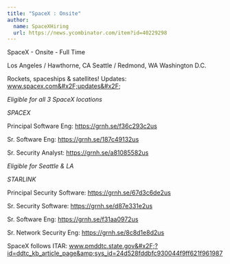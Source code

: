 ```yaml
---
title: "SpaceX : Onsite"
author:
  name: SpaceXHiring
  url: https://news.ycombinator.com/item?id=40229298
---
```

SpaceX - Onsite - Full Time

Los Angeles &#x2F; Hawthorne, CA
Seattle &#x2F; Redmond, WA
Washington D.C.

Rockets, spaceships &amp; satellites! Updates: www.spacex.com&#x2F;updates&#x2F;

<i>Eligible for all 3 SpaceX locations</i>

<i>SPACEX</i>

Principal Software Eng: <a href="https:&#x2F;&#x2F;grnh.se&#x2F;f36c293c2us" rel="nofollow">https:&#x2F;&#x2F;grnh.se&#x2F;f36c293c2us</a>

Sr. Software Eng: <a href="https:&#x2F;&#x2F;grnh.se&#x2F;187c49132us" rel="nofollow">https:&#x2F;&#x2F;grnh.se&#x2F;187c49132us</a>

Sr. Security Analyst: <a href="https:&#x2F;&#x2F;grnh.se&#x2F;a81085582us" rel="nofollow">https:&#x2F;&#x2F;grnh.se&#x2F;a81085582us</a>

<i>Eligible for Seattle &amp; LA</i>

<i>STARLINK</i>

Principal Security Software: <a href="https:&#x2F;&#x2F;grnh.se&#x2F;67d3c6de2us" rel="nofollow">https:&#x2F;&#x2F;grnh.se&#x2F;67d3c6de2us</a>

Sr. Security Software: <a href="https:&#x2F;&#x2F;grnh.se&#x2F;d87e331e2us" rel="nofollow">https:&#x2F;&#x2F;grnh.se&#x2F;d87e331e2us</a>

Sr. Software Eng: <a href="https:&#x2F;&#x2F;grnh.se&#x2F;f31aa0972us" rel="nofollow">https:&#x2F;&#x2F;grnh.se&#x2F;f31aa0972us</a>

Sr. Network Security Eng: <a href="https:&#x2F;&#x2F;grnh.se&#x2F;8c8d1e8d2us" rel="nofollow">https:&#x2F;&#x2F;grnh.se&#x2F;8c8d1e8d2us</a>

SpaceX follows ITAR: www.pmddtc.state.gov&#x2F;?id=ddtc_kb_article_page&amp;sys_id=24d528fddbfc930044f9ff621f961987
